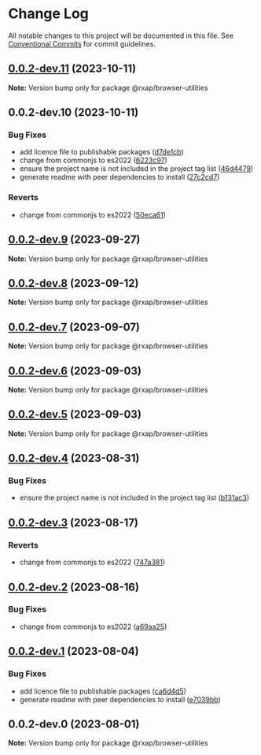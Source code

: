 # Change Log

All notable changes to this project will be documented in this file.
See [Conventional Commits](https://conventionalcommits.org) for commit guidelines.

## [0.0.2-dev.11](https://gitlab.com/rxap/packages/compare/@rxap/browser-utilities@0.0.2-dev.10...@rxap/browser-utilities@0.0.2-dev.11) (2023-10-11)

**Note:** Version bump only for package @rxap/browser-utilities

## 0.0.2-dev.10 (2023-10-11)

### Bug Fixes

- add licence file to publishable packages ([d7de1cb](https://gitlab.com/rxap/packages/commit/d7de1cb9db1bd1628f37084e3b0ffd1755aa75f6))
- change from commonjs to es2022 ([6223c97](https://gitlab.com/rxap/packages/commit/6223c978078cfa899ca69424b62d2a99cbb290a7))
- ensure the project name is not included in the project tag list ([46d4479](https://gitlab.com/rxap/packages/commit/46d44798258ea1b20df9d4408b9c0809f55027b2))
- generate readme with peer dependencies to install ([27c2cd7](https://gitlab.com/rxap/packages/commit/27c2cd7d98f0c8a499b8c30719f49d69e4970ae9))

### Reverts

- change from commonjs to es2022 ([50eca61](https://gitlab.com/rxap/packages/commit/50eca61e9a89388d1cfeefb8b1029b302b6f307e))

## [0.0.2-dev.9](https://gitlab.com/rxap/packages/compare/@rxap/browser-utilities@0.0.2-dev.8...@rxap/browser-utilities@0.0.2-dev.9) (2023-09-27)

**Note:** Version bump only for package @rxap/browser-utilities

## [0.0.2-dev.8](https://gitlab.com/rxap/packages/compare/@rxap/browser-utilities@0.0.2-dev.7...@rxap/browser-utilities@0.0.2-dev.8) (2023-09-12)

**Note:** Version bump only for package @rxap/browser-utilities

## [0.0.2-dev.7](https://gitlab.com/rxap/packages/compare/@rxap/browser-utilities@0.0.2-dev.6...@rxap/browser-utilities@0.0.2-dev.7) (2023-09-07)

**Note:** Version bump only for package @rxap/browser-utilities

## [0.0.2-dev.6](https://gitlab.com/rxap/packages/compare/@rxap/browser-utilities@0.0.2-dev.5...@rxap/browser-utilities@0.0.2-dev.6) (2023-09-03)

**Note:** Version bump only for package @rxap/browser-utilities

## [0.0.2-dev.5](https://gitlab.com/rxap/packages/compare/@rxap/browser-utilities@0.0.2-dev.4...@rxap/browser-utilities@0.0.2-dev.5) (2023-09-03)

**Note:** Version bump only for package @rxap/browser-utilities

## [0.0.2-dev.4](https://gitlab.com/rxap/packages/compare/@rxap/browser-utilities@0.0.2-dev.3...@rxap/browser-utilities@0.0.2-dev.4) (2023-08-31)

### Bug Fixes

- ensure the project name is not included in the project tag list ([b131ac3](https://gitlab.com/rxap/packages/commit/b131ac3bd92b3b8799d62f15bbd30a1997d7c753))

## [0.0.2-dev.3](https://gitlab.com/rxap/packages/compare/@rxap/browser-utilities@0.0.2-dev.2...@rxap/browser-utilities@0.0.2-dev.3) (2023-08-17)

### Reverts

- change from commonjs to es2022 ([747a381](https://gitlab.com/rxap/packages/commit/747a381a090f0a276cf363da61bb19ed0c9cb5b7))

## [0.0.2-dev.2](https://gitlab.com/rxap/packages/compare/@rxap/browser-utilities@0.0.2-dev.1...@rxap/browser-utilities@0.0.2-dev.2) (2023-08-16)

### Bug Fixes

- change from commonjs to es2022 ([a69aa25](https://gitlab.com/rxap/packages/commit/a69aa25b9824b94613392b3ea42fba18e5eb1168))

## [0.0.2-dev.1](https://gitlab.com/rxap/packages/compare/@rxap/browser-utilities@0.0.2-dev.0...@rxap/browser-utilities@0.0.2-dev.1) (2023-08-04)

### Bug Fixes

- add licence file to publishable packages ([ca6d4d5](https://gitlab.com/rxap/packages/commit/ca6d4d509a743b89bad5ed7ae935d3007231705a))
- generate readme with peer dependencies to install ([e7039bb](https://gitlab.com/rxap/packages/commit/e7039bb5e86ffeadfe7cc92d5fc71d32f8efb4fb))

## 0.0.2-dev.0 (2023-08-01)

**Note:** Version bump only for package @rxap/browser-utilities
